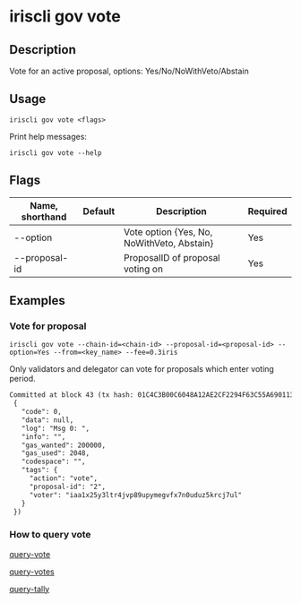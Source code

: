# iriscli gov vote

## Description

Vote for an active proposal, options: Yes/No/NoWithVeto/Abstain

## Usage

```
iriscli gov vote <flags>
```

Print help messages:

```
iriscli gov vote --help
```
## Flags

| Name, shorthand  | Default                    | Description                                                                                                                                          | Required |
| ---------------- | -------------------------- | ---------------------------------------------------------------------------------------------------------------------------------------------------- | -------- |
| --option         |                            | Vote option {Yes, No, NoWithVeto, Abstain}                                                                                                  | Yes      |
| --proposal-id    |                            | ProposalID of proposal voting on                                                                                                            | Yes      |

## Examples

### Vote for proposal


```shell
iriscli gov vote --chain-id=<chain-id> --proposal-id=<proposal-id> --option=Yes --from=<key_name> --fee=0.3iris
```

Only validators and delegator can vote for proposals which enter voting period.

```txt
Committed at block 43 (tx hash: 01C4C3B00C6048A12AE2CF2294F63C55A69011381B819C35F11B04C921DB81CC, response:
 {
   "code": 0,
   "data": null,
   "log": "Msg 0: ",
   "info": "",
   "gas_wanted": 200000,
   "gas_used": 2048,
   "codespace": "",
   "tags": {
     "action": "vote",
     "proposal-id": "2",
     "voter": "iaa1x25y3ltr4jvp89upymegvfx7n0uduz5krcj7ul"
   }
 }) 
```

### How to query vote

[query-vote](query-vote.md)

[query-votes](query-votes.md)

[query-tally](query-tally.md)